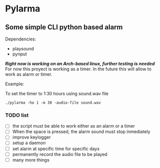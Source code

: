 # Pylarma
## Some simple CLI python based alarm

Dependencies:
- playsound
- pynput

***Right now is working on an Arch-based linux, further testing is needed***
For now this proyect is working as a timer. In the future this will allow to work as alarm or timer.

Example:

To set the timer to 1:30 hours using sound.wav file
```
./pylarma -ho 1 -m 30 -audio-file sound.wav
```

### TODO list
- [ ] the script must be able to work either as an alarm or a timer
- [ ] When the space is pressed, the alarm sound must stop inmediately
- [ ] improve keylogger
- [ ] setup a daemon
- [ ] set alarm at specific time for specific days
- [ ] permanently record the audio file to be played
- [ ] many more things
